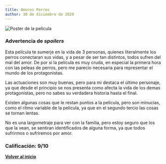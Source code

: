 ```yaml
---
title: Amores Perros
author: 30 de diciembre de 2020
---
```


![](../img/amores_perros.webp "Poster de la película")

### Advertencia de *spoilers*

Esta película te sumerje en la vida de 3 personas, quienes literalmente los perros conectaran sus vidas, y a pesar de ser tan distintos, todos sufren del mal del amor.
De por si la película es muy cruda, en especial la primera hora con las peleas de perros, pero me parecio necesaria para representar el mundo de los protagonistas.

Las actuaciones son muy buenas, pero para mi destaca el último personaje, ya que desde el principio se nos presenta como afecta la vida de los demas protagonistas, pero no sabes su verdadera historia hasta el final.

Existen algunas cosas que le restan puntos a la pelicula, pero son minucias, como el ritmo variable de la pelicula, ya que en el segundo tercio las cosas se tornan lentas.

No es una largometraje para ver con la familia, pero estoy seguro que los que la vean, se sentiran identificados de alguna forma, ya que todos sufrirmos o sufriremos por amor. 

### Calificación: 9/10

[**Volver al inicio**](../index.html)
